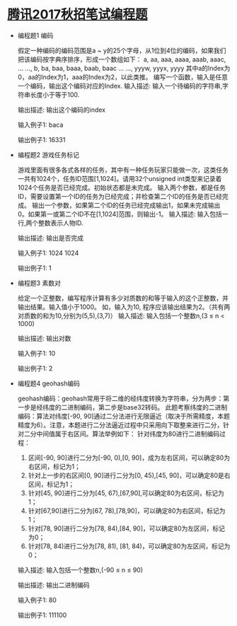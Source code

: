 [腾讯2017秋招笔试编程题](https://www.nowcoder.com/test/5582994/summary)
====================

+ 编程题1 编码

    假定一种编码的编码范围是a ~ y的25个字母，从1位到4位的编码，如果我们把该编码按字典序排序，形成一个数组如下： a, aa, aaa, aaaa, aaab, aaac, … …, b, ba, baa, baaa, baab, baac … …, yyyw, yyyx, yyyy 其中a的Index为0，aa的Index为1，aaa的Index为2，以此类推。 编写一个函数，输入是任意一个编码，输出这个编码对应的Index. 
    输入描述:
    输入一个待编码的字符串,字符串长度小于等于100.


    输出描述:
    输出这个编码的index

    输入例子1:
    baca

    输出例子1:
    16331

+ 编程题2 游戏任务标记

    游戏里面有很多各式各样的任务，其中有一种任务玩家只能做一次，这类任务一共有1024个，任务ID范围[1,1024]。请用32个unsigned int类型来记录着1024个任务是否已经完成。初始状态都是未完成。 输入两个参数，都是任务ID，需要设置第一个ID的任务为已经完成；并检查第二个ID的任务是否已经完成。 输出一个参数，如果第二个ID的任务已经完成输出1，如果未完成输出0。如果第一或第二个ID不在[1,1024]范围，则输出-1。 
    输入描述:
    输入包括一行,两个整数表示人物ID.


    输出描述:
    输出是否完成

    输入例子1:
    1024 1024

    输出例子1:
    1

+ 编程题3 素数对

    给定一个正整数，编写程序计算有多少对质数的和等于输入的这个正整数，并输出结果。输入值小于1000。
    如，输入为10, 程序应该输出结果为2。（共有两对质数的和为10,分别为(5,5),(3,7)） 
    输入描述:
    输入包括一个整数n,(3 ≤ n < 1000)


    输出描述:
    输出对数

    输入例子1:
    10

    输出例子1:
    2

+ 编程题4 geohash编码

    geohash编码：geohash常用于将二维的经纬度转换为字符串，分为两步：第一步是经纬度的二进制编码，第二步是base32转码。
    此题考察纬度的二进制编码：算法对纬度[-90, 90]通过二分法进行无限逼近（取决于所需精度，本题精度为6）。注意，本题进行二分法逼近过程中只采用向下取整来进行二分，针对二分中间值属于右区间。算法举例如下： 针对纬度为80进行二进制编码过程：
    1) 区间[-90, 90]进行二分为[-90, 0),[0, 90]，成为左右区间，可以确定80为右区间，标记为1；
    2) 针对上一步的右区间[0, 90]进行二分为[0, 45),[45, 90]，可以确定80是右区间，标记为1；
    3) 针对[45, 90]进行二分为[45, 67),[67,90],可以确定80为右区间，标记为1；
    4) 针对[67,90]进行二分为[67, 78),[78,90]，可以确定80为右区间，标记为1；
    5) 针对[78, 90]进行二分为[78, 84),[84, 90]，可以确定80为左区间，标记为0；
    6) 针对[78, 84)进行二分为[78, 81), [81, 84)，可以确定80为左区间，标记为0；

    输入描述:
    输入包括一个整数n,(-90 ≤ n ≤ 90)


    输出描述:
    输出二进制编码

    输入例子1:
    80

    输出例子1:
    111100